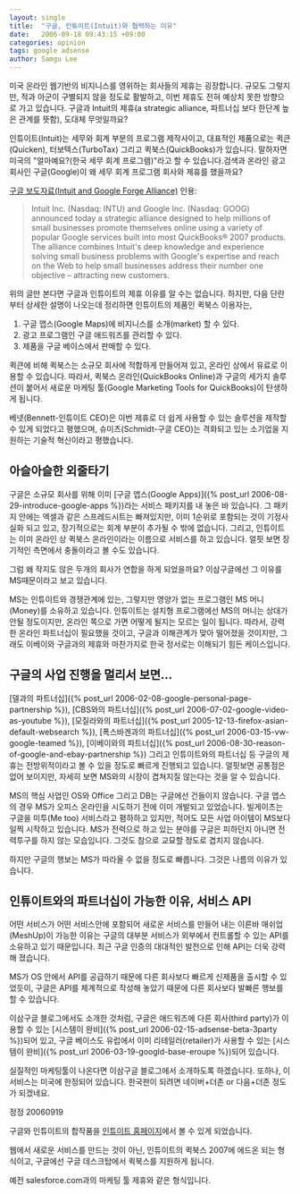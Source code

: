 ```yaml
---
layout: single
title:  "구글, 인튜이트(Intuit)와 협력하는 이유"
date:   2006-09-18 09:43:15 +09:00
categories: opinion
tags: google adsense
author: Samgu Lee
---
```

미국 온라인 웹기반의 비지니스를 영위하는 회사들의 제휴는 굉장합니다. 규모도 그렇지만, 적과 아군이 구별되지 않을 정도로 활발하고, 이번 제휴도 전혀 예상치 못한 방향으로 가고 있습니다. 구글과 Intuit의 제휴(a strategic alliance, 파트너십 보다 한단계 높은 관계를 뜻함), 도대체 무엇일까요?

인튜이트(Intuit)는 세무와 회계 부분의 프로그램 제작사이고, 대표적인 제품으로는 퀵큰(Quicken), 터보텍스(TurboTax) 그리고 퀵북스(QuickBooks)가 있습니다. 말하자면 미국의 "얼마예요?(한국 세무 회계 프로그램)"라고 할 수 있습니다.검색과 온라인 광고 회사인 구글(Google)이 왜 세무 회계 프로그램 회사와 제휴를 했을까요?

[구글 보도자료(Intuit and Google Forge Alliance)](http://www.google.com/press/pressrel/google_intuit.html) 인용:

> Intuit Inc. (Nasdaq: INTU) and Google Inc. (Nasdaq: GOOG) announced today a strategic alliance designed to help millions of small businesses promote themselves online using a variety of popular Google services built into most QuickBooks® 2007 products. The alliance combines Intuit's deep knowledge and experience solving small business problems with Google's expertise and reach on the Web to help small businesses address their number one objective – attracting new customers.

위의 글만 본다면 구글과 인튜이트의 제휴 이유를 알 수는 없습니다. 하지만, 다음 단란부터 상세한 설명이 나오는데 정리하면 인튜이트의 제품인 퀵북스 이용자는,

1. 구글 맵스(Google Maps)에 비지니스를 소개(market) 할 수 있다.
2. 광고 프로그램인 구글 애드워즈를 관리할 수 있다.
3. 제품을 구글 베이스에서 판매할 수 있다.

퀵큰에 비해 퀵북스는 소규모 회사에 적합하게 만들어져 있고, 온라인 상에서 유료로 이용할 수 있습니다. 따라서, 퀵북스 온라인(QuickBooks Online)과 구글의 세가지 솔루션이 붙어서 새로운 마케팅 툴(Google Marketing Tools for QuickBooks)이 탄생하게 됩니다.

베넷(Bennett-인튜이트 CEO)은 이번 제휴로 더 쉽게 사용할 수 있는 솔루션을 제작할 수 있게 되었다고 평했으며, 슈미츠(Schmidt-구글 CEO)는 격화되고 있는 소기업을 지원하는 기술적 혁신이라고 평했습니다.

## 아슬아슬한 외줄타기

구글은 소규모 회사를 위해 이미 [구글 앱스(Google Apps)]({% post_url 2006-08-29-introduce-google-apps %})라는 서비스 패키지를 내 놓은 바 있습니다. 그 패키지 안에는 엑셀과 같은 스프레드시트는 빠져있지만, 이미 1순위로 포함되는 것이 기정사실화 되고 있고, 장기적으로는 회계 부분이 추가될 수 밖에 없습니다. 그리고, 인튜이트는 이미 온라인 상 퀵북스 온라인이라는 이름으로 서비스를 하고 있습니다. 얼핏 보면 장기적인 측면에서 충돌이라고 볼 수도 있습니다.

그럼 왜 작지도 않은 두개의 회사가 연합을 하게 되었을까요? 이삼구글에선 그 이유를 MS때문이라고 보고 있습니다.

MS는 인튜이트와 경쟁관계에 있는, 그렇지만 영양가 없는 프로그램인 MS 머니(Money)를 소유하고 있습니다. 인튜이트는 설치형 프로그램에선 MS의 머니는 상대가 안될 정도이지만, 온라인 쪽으로 가면 어떻게 될지는 모르는 일이 됩니다. 따라서, 강력한 온라인 파트너십이 필요했을 것이고, 구글과 이해관계가 맞아 떨어졌을 것이지만, 그래도 이베이와 구글과의 제휴와 마찬가지로 한국 정서로는 이해되기 힘든 케이스입니다.

## 구글의 사업 진행을 멀리서 보면...

[델과의 파트너십]({% post_url 2006-02-08-google-personal-page-partnership %}), [CBS와의 파트너십]({% post_url 2006-07-02-google-video-as-youtube %}), [모질라와의 파트너십]({% post_url 2005-12-13-firefox-asian-default-websearch %}), [폭스바겐과의 파트너십]({% post_url 2006-03-15-vw-google-teamed %}), [이베이와의 파트너십]({% post_url 2006-08-30-reason-of-google-and-ebay-partnership %}) 그리고 인튜이트와의 파트너십 등 구글의 제휴는 전방위적이라고 볼 수 있을 정도로 빠르게 진행되고 있습니다. 얼핏보면 공통점은 없어 보이지만, 자세히 보면 MS와의 시장이 겹쳐지질 않는다는 것을 알 수 있습니다.

MS의 핵심 사업인 OS와 Office 그리고 DB는 구글에선 건들이지 않습니다. 구글 앱스의 경우 MS가 오피스 온라인을 시도하기 전에 이미 개발되고 있었습니다. 빌게이츠는 구글을 미투(Me too) 서비스라고 폄하하고 있지만, 적어도 모든 사업 아이템이 MS보다 일찍 시작하고 있습니다. MS가 전력으로 하고 있는 분야를 구글은 피하던지 아니면 전력투구를 하지 않는 모습입니다. 그것도 참으로 교묘할 정도로 겹치지 않습니다.

하지만 구글의 행보는 MS가 따라올 수 없을 정도로 빠릅니다. 그것은 나름의 이유가 있습니다.

## 인튜이트와의 파트너십이 가능한 이유, 서비스 API

어떤 서비스가 어떤 서비스안에 포함되어 새로운 서비스를 만들어 내는 이른바 매쉬업(MeshUp)이 가능한 이유는 구글의 대부분 서비스가 외부에서 컨트롤할 수 있는 API를 소유하고 있기 때문입니다. 최근 구글 인증의 대대적인 발전으로 인해 API는 더욱 강력해 졌습니다.

MS가 OS 안에서 API를 공급하기 때문에 다른 회사보다 빠르게 신제품을 출시할 수 있었듯이, 구글은 API를 체계적으로 작성해 놓았기 때문에 다른 회사보다 발빠른 행보를 할 수 있습니다.

이삼구글 블로그에서도 소개한 것처럼, 구글은 애드워즈에 다른 회사(third party)가 이용할 수 있는 [시스템이 완비]({% post_url 2006-02-15-adsense-beta-3party %})되어 있고, 구글 베이스도 유럽에서 이미 리테일러(retailer)가 사용할 수 있는 [시스템이 완비]({% post_url 2006-03-19-googld-base-eroupe %})되어 있습니다.

실질적인 마케팅툴이 나온다면 이삼구글 블로그에서 소개하도록 하겠습니다. 또하나, 이 서비스는 미국에 한정되어 있습니다. 한국판이 되려면 네이버+더존 or 다음+더존 정도가 되겠네요.

정정 20060919

구글와 인튜이트의 합작품을 [인튜이트 홈페이지](http://quickbooks.intuit.com/product/add_ons/google/)에서 볼 수 있게 되었습니다.

웹에서 새로운 서비스를 만드는 것이 아닌, 인튜이트의 퀵북스 2007에 에드온 되는 형식이고, 구글에선 구글 데스크탑에서 퀵북스를 지원하게 됩니다.

예전 salesforce.com과의 마케팅 툴 제휴와 같은 형식입니다.
